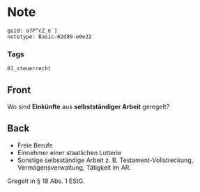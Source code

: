# Note
```
guid: o?P^cZ_e`]
notetype: Basic-02d89-e0e22
```

### Tags
```
01_steuerrecht
```

## Front
Wo sind <b>Einkünfte</b> aus <b>selbstständiger Arbeit</b>
geregelt?

## Back
<ul>
  <li>Freie Berufe
  <li>Einnehmer einer staatlichen Lotterie
  <li>Sonstige selbsständige Arbeit z. B. Testament-Vollstreckung,
  Vermögensverwaltung, Tätigkeit im AR.
</ul>Gregelt in § 18 Abs. 1 EStG.
